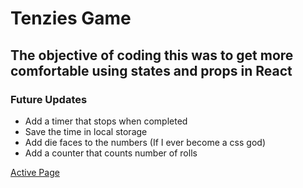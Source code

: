 # Tenzies Game

## The objective of coding this was to get more comfortable using states and props in React

### Future Updates

- Add a timer that stops when completed
- Save the time in local storage
- Add die faces to the numbers (If I ever become a css god)
- Add a counter that counts number of rolls

[Active Page](https://aldoportillo.github.io/Tenzies/)